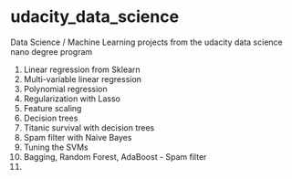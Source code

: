 # udacity_data_science

Data Science / Machine Learning 
projects from the udacity data science nano degree program

01. Linear regression from Sklearn
02. Multi-variable linear regression
03. Polynomial regression
04. Regularization with Lasso
05. Feature scaling
06. Decision trees
07. Titanic survival with decision trees
08. Spam filter with Naive Bayes
09. Tuning the SVMs
10. Bagging, Random Forest, AdaBoost - Spam filter
11. 
